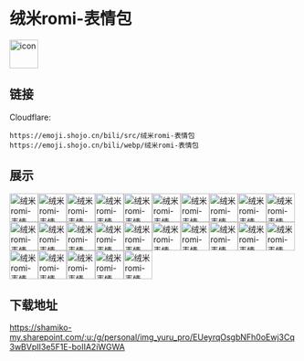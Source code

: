 # 绒米romi-表情包
<img src="https://emoji.shojo.cn/bili/src/绒米romi-表情包/icon.png" width="50" height="50" alt="icon">

## 链接
Cloudflare:
```
https://emoji.shojo.cn/bili/src/绒米romi-表情包
https://emoji.shojo.cn/bili/webp/绒米romi-表情包
```
## 展示
<img src="https://emoji.shojo.cn/bili/src/绒米romi-表情包/绒米romi-表情包-嘻嘻.png" width="50" height="50" alt="绒米romi-表情包-嘻嘻"><img src="https://emoji.shojo.cn/bili/src/绒米romi-表情包/绒米romi-表情包-打米.png" width="50" height="50" alt="绒米romi-表情包-打米"><img src="https://emoji.shojo.cn/bili/src/绒米romi-表情包/绒米romi-表情包-高血压.png" width="50" height="50" alt="绒米romi-表情包-高血压"><img src="https://emoji.shojo.cn/bili/src/绒米romi-表情包/绒米romi-表情包-举办.png" width="50" height="50" alt="绒米romi-表情包-举办"><img src="https://emoji.shojo.cn/bili/src/绒米romi-表情包/绒米romi-表情包-别急.png" width="50" height="50" alt="绒米romi-表情包-别急"><img src="https://emoji.shojo.cn/bili/src/绒米romi-表情包/绒米romi-表情包-文盲.png" width="50" height="50" alt="绒米romi-表情包-文盲"><img src="https://emoji.shojo.cn/bili/src/绒米romi-表情包/绒米romi-表情包-下头.png" width="50" height="50" alt="绒米romi-表情包-下头"><img src="https://emoji.shojo.cn/bili/src/绒米romi-表情包/绒米romi-表情包-五百强.png" width="50" height="50" alt="绒米romi-表情包-五百强"><img src="https://emoji.shojo.cn/bili/src/绒米romi-表情包/绒米romi-表情包-上勾拳.png" width="50" height="50" alt="绒米romi-表情包-上勾拳"><img src="https://emoji.shojo.cn/bili/src/绒米romi-表情包/绒米romi-表情包-打call.png" width="50" height="50" alt="绒米romi-表情包-打call"><img src="https://emoji.shojo.cn/bili/src/绒米romi-表情包/绒米romi-表情包-酷.png" width="50" height="50" alt="绒米romi-表情包-酷"><img src="https://emoji.shojo.cn/bili/src/绒米romi-表情包/绒米romi-表情包-穷.png" width="50" height="50" alt="绒米romi-表情包-穷"><img src="https://emoji.shojo.cn/bili/src/绒米romi-表情包/绒米romi-表情包-震惊.png" width="50" height="50" alt="绒米romi-表情包-震惊"><img src="https://emoji.shojo.cn/bili/src/绒米romi-表情包/绒米romi-表情包-流汗.png" width="50" height="50" alt="绒米romi-表情包-流汗"><img src="https://emoji.shojo.cn/bili/src/绒米romi-表情包/绒米romi-表情包-喜欢.png" width="50" height="50" alt="绒米romi-表情包-喜欢"><img src="https://emoji.shojo.cn/bili/src/绒米romi-表情包/绒米romi-表情包-OK.png" width="50" height="50" alt="绒米romi-表情包-OK"><img src="https://emoji.shojo.cn/bili/src/绒米romi-表情包/绒米romi-表情包-嗦面.png" width="50" height="50" alt="绒米romi-表情包-嗦面"><img src="https://emoji.shojo.cn/bili/src/绒米romi-表情包/绒米romi-表情包-笑死.png" width="50" height="50" alt="绒米romi-表情包-笑死"><img src="https://emoji.shojo.cn/bili/src/绒米romi-表情包/绒米romi-表情包-晚安.png" width="50" height="50" alt="绒米romi-表情包-晚安"><img src="https://emoji.shojo.cn/bili/src/绒米romi-表情包/绒米romi-表情包-哭哭.png" width="50" height="50" alt="绒米romi-表情包-哭哭"><img src="https://emoji.shojo.cn/bili/src/绒米romi-表情包/绒米romi-表情包-么么.png" width="50" height="50" alt="绒米romi-表情包-么么"><img src="https://emoji.shojo.cn/bili/src/绒米romi-表情包/绒米romi-表情包-哼.png" width="50" height="50" alt="绒米romi-表情包-哼"><img src="https://emoji.shojo.cn/bili/src/绒米romi-表情包/绒米romi-表情包-摸摸.png" width="50" height="50" alt="绒米romi-表情包-摸摸"><img src="https://emoji.shojo.cn/bili/src/绒米romi-表情包/绒米romi-表情包-拍桌.png" width="50" height="50" alt="绒米romi-表情包-拍桌"><img src="https://emoji.shojo.cn/bili/src/绒米romi-表情包/绒米romi-表情包-爆炸.png" width="50" height="50" alt="绒米romi-表情包-爆炸">

## 下载地址

https://shamiko-my.sharepoint.com/:u:/g/personal/img_yuru_pro/EUeyrqOsgbNFh0oEwj3Cq3wBVpII3e5F1E-boIIA2iWGWA